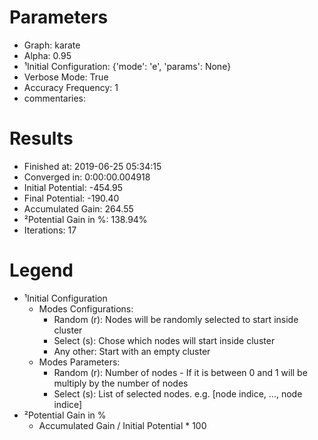 # Parameters
- Graph:                  karate
- Alpha:                  0.95
- ¹Initial Configuration: {'mode': 'e', 'params': None}
- Verbose Mode:           True
- Accuracy Frequency:     1
- commentaries:           

# Results
- Finished at:            2019-06-25 05:34:15
- Converged in:           0:00:00.004918
- Initial Potential:      -454.95
- Final Potential:        -190.40
- Accumulated Gain:       264.55
- ²Potential Gain in %:   138.94%
- Iterations:             17

# Legend
- ¹Initial Configuration
  - Modes Configurations:
    - Random (r): Nodes will be randomly selected to start inside cluster
    - Select (s): Chose which nodes will start inside cluster
    - Any other:  Start with an empty cluster
  - Modes Parameters:
    - Random (r): Number of nodes - If it is between 0 and 1 will be multiply by the number of nodes
    - Select (s): List of selected nodes. e.g. [node indice, ..., node indice]
- ²Potential Gain in %
  - Accumulated Gain / Initial Potential * 100
